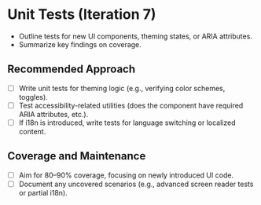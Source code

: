 # Unit Tests (Iteration 7)

- Outline tests for new UI components, theming states, or ARIA attributes.
- Summarize key findings on coverage.

## Recommended Approach
- [ ] Write unit tests for theming logic (e.g., verifying color schemes, toggles).
- [ ] Test accessibility-related utilities (does the component have required ARIA attributes, etc.).
- [ ] If i18n is introduced, write tests for language switching or localized content.

## Coverage and Maintenance
- [ ] Aim for 80–90% coverage, focusing on newly introduced UI code.
- [ ] Document any uncovered scenarios (e.g., advanced screen reader tests or partial i18n). 